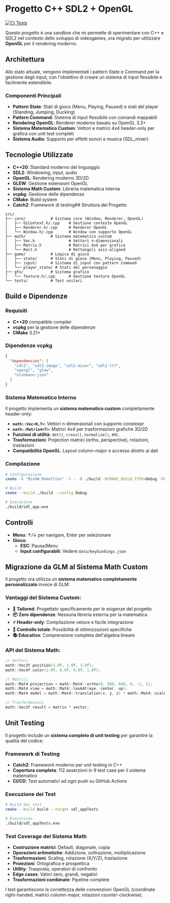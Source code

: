 # Progetto C++ SDL2 + OpenGL

[![CI Tests](https://github.com/pingumen96/cpp-sdl-audio/actions/workflows/ci.yml/badge.svg)](https://github.com/pingumen96/cpp-sdl-audio/actions/workflows/ci.yml)

Questo progetto è una sandbox che mi permette di sperimentare con C++ e SDL2 nel contesto dello sviluppo di videogames, ora migrato per utilizzare **OpenGL** per il rendering moderno.

## Architettura

Allo stato attuale, vengono implementati i pattern State e Command per la gestione degli input, con l'obiettivo di creare un sistema di input flessibile e facilmente estendibile.

### Componenti Principali

- **Pattern State**: Stati di gioco (Menu, Playing, Paused) e stati del player (Standing, Jumping, Ducking)
- **Pattern Command**: Sistema di input flessibile con comandi mappabili
- **Rendering OpenGL**: Renderer moderno basato su OpenGL 3.3+
- **Sistema Matematico Custom**: Vettori e matrici 4x4 header-only per grafica con unit test completi
- **Sistema Audio**: Supporto per effetti sonori e musica (SDL_mixer)

## Tecnologie Utilizzate

- **C++20**: Standard moderno del linguaggio
- **SDL2**: Windowing, input, audio
- **OpenGL**: Rendering moderno 3D/2D
- **GLEW**: Gestione estensioni OpenGL
- **Sistema Math Custom**: Libreria matematica interna
- **vcpkg**: Gestione delle dipendenze
- **CMake**: Build system
- **Catch2**: Framework di testing## Struttura del Progetto

```
src/
├── core/           # Sistema core (Window, Renderer, OpenGL)
│   ├── GLContext.h/.cpp    # Gestione contesto OpenGL
│   ├── Renderer.h/.cpp     # Renderer OpenGL
│   └── Window.h/.cpp       # Window con supporto OpenGL
├── math/           # Sistema matematico custom
│   ├── Vec.h               # Vettori n-dimensionali
│   ├── Matrix.h            # Matrici 4x4 per grafica
│   └── Rect.h              # Rettangoli axis-aligned
├── game/           # Logica di gioco
│   ├── state/      # Stati di gioco (Menu, Playing, Paused)
│   ├── input/      # Sistema di input con pattern Command
│   └── player_state/ # Stati del personaggio
├── gfx/            # Sistema grafico
│   └── Texture.h/.cpp      # Gestione texture OpenGL
└── tests/          # Test unitari
```

## Build e Dipendenze

### Requisiti
- **C++20** compatible compiler
- **vcpkg** per la gestione delle dipendenze
- **CMake** 3.21+

### Dipendenze vcpkg
```json
{
  "dependencies": [
    "sdl2", "sdl2-image", "sdl2-mixer", "sdl2-ttf",
    "opengl", "glew",
    "nlohmann-json"
  ]
}
```

### Sistema Matematico Interno

Il progetto implementa un **sistema matematico custom** completamente header-only:

- **`math::Vec<N,T>`**: Vettori n-dimensionali con supporto constexpr
- **`math::Matrix4<T>`**: Matrici 4x4 per trasformazioni grafiche 3D/2D
- **Funzioni di utilità**: `dot()`, `cross()`, `normalize()`, etc.
- **Trasformazioni**: Projection matrici (ortho, perspective), rotazioni, traslazioni
- **Compatibilità OpenGL**: Layout column-major e accesso diretto ai dati

### Compilazione
```bash
# Configurazione
cmake -G "MinGW Makefiles" -S . -B ./build -DCMAKE_BUILD_TYPE=Debug -DCMAKE_TOOLCHAIN_FILE=path/to/vcpkg.cmake -DVCPKG_TARGET_TRIPLET=x64-mingw-static

# Build
cmake --build ./build --config Debug

# Esecuzione
./build/sdl_app.exe
```

## Controlli

- **Menu**: ↑/↓ per navigare, Enter per selezionare
- **Gioco**:
  - **ESC**: Pausa/Menu
  - **Input configurabili**: Vedere `data/keybindings.json`

## Migrazione da GLM al Sistema Math Custom

Il progetto ora utilizza un **sistema matematico completamente personalizzato** invece di GLM:

### Vantaggi del Sistema Custom:
- **🎯 Tailored**: Progettato specificamente per le esigenze del progetto
- **📦 Zero dipendenze**: Nessuna libreria esterna per la matematica
- **⚡ Header-only**: Compilazione veloce e facile integrazione
- **🔧 Controllo totale**: Possibilità di ottimizzazioni specifiche
- **📚 Educativo**: Comprensione completa dell'algebra lineare

### API del Sistema Math:
```cpp
// Vettori
math::Vec3f position(1.0f, 2.0f, 3.0f);
math::Vec4f color(1.0f, 0.0f, 0.0f, 1.0f);

// Matrici
math::Mat4 projection = math::Mat4::ortho(0, 800, 600, 0, -1, 1);
math::Mat4 view = math::Mat4::lookAt(eye, center, up);
math::Mat4 model = math::Mat4::translation(x, y, z) * math::Mat4::scale(2.0f);

// Trasformazioni
math::Vec3f result = matrix * vector;
```

## Unit Testing

Il progetto include un **sistema completo di unit testing** per garantire la qualità del codice:

### Framework di Testing
- **Catch2**: Framework moderno per unit testing in C++
- **Copertura completa**: 112 asserzioni in 9 test case per il sistema matematico
- **CI/CD**: Test automatici ad ogni push su GitHub Actions

### Esecuzione dei Test
```bash
# Build dei test
cmake --build build --target sdl_appTests

# Esecuzione
./build/sdl_appTests.exe
```

### Test Coverage del Sistema Math
- **Costruzione matrici**: Default, diagonale, copia
- **Operazioni aritmetiche**: Addizione, sottrazione, moltiplicazione
- **Trasformazioni**: Scaling, rotazione (X/Y/Z), traslazione
- **Proiezioni**: Ortografica e prospettica
- **Utility**: Trasposta, operatori di confronto
- **Edge cases**: Valori zero, grandi, negativi
- **Trasformazioni combinate**: Pipeline complete

I test garantiscono la correttezza delle convenzioni OpenGL (coordinate right-handed, matrici column-major, rotazioni counter-clockwise).